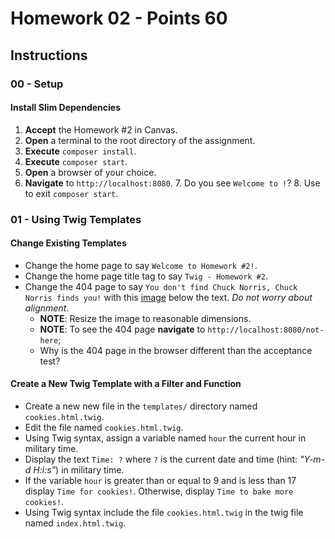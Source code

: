 # Homework 02 - Points **60**

## Instructions

### 00 - Setup

#### Install Slim Dependencies

1. **Accept** the Homework #2 in Canvas.
2. **Open** a terminal to the root directory of the assignment.
3. **Execute** `composer install`.
4. **Execute** `composer start`.
5. **Open** a browser of your choice.
6. **Navigate** to `http://localhost:8080`.
    7. Do you see `Welcome to !`?
    8. Use <CTRL-C> to exit `composer start`.

### 01 - Using Twig Templates

#### Change Existing Templates

- Change the home page to say `Welcome to Homework #2!`.
- Change the home page title tag to say `Twig - Homework #2`.
- Change the 404 page to say `You don't find Chuck Norris, Chuck Norris finds you!` with this [image](https://www.mrctv.org/sites/default/files/uploads/chucknorris.jpg) below the text.  *Do not worry about alignment*.
    - **NOTE**: Resize the image to reasonable dimensions.
    - **NOTE**: To see the 404 page **navigate** to `http://localhost:8080/not-here`;
    - Why is the 404 page in the browser different than the acceptance test?

#### Create a New Twig Template with a Filter and Function

- Create a new new file in the `templates/` directory named `cookies.html.twig`.
- Edit the file named `cookies.html.twig`.
- Using Twig syntax, assign a variable named `hour` the current hour in military time.
- Display the text `Time: ?` where `?` is the current date and time (hint: *"Y-m-d H:i:s"*) in military time.
- If the variable `hour` is greater than or equal to 9 and is less than 17 display `Time for cookies!`.  Otherwise, display `Time to bake more cookies!`.
- Using Twig syntax include the file `cookies.html.twig` in the twig file named `index.html.twig`.
